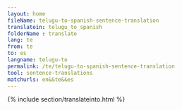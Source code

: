 ```yaml
---
layout: home
fileName: telugu-to-spanish-sentence-translation
translatein: telugu_to_spanish
folderName : translate
lang: te
from: te
to: es
langname: telugu-to
permalink: /te/telugu-to-spanish-sentence-translation
tool: sentence-translations
matchurls: en&&te&&es
---
```

{% include section/translateinto.html %}
